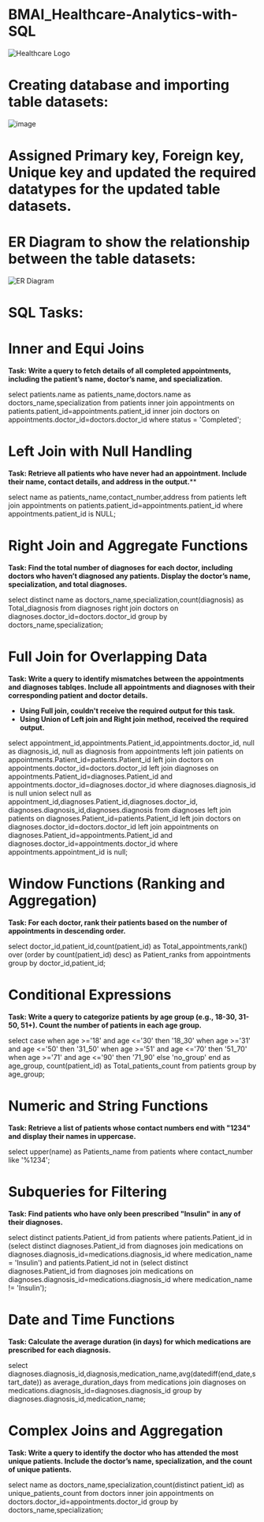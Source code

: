 # BMAI_Healthcare-Analytics-with-SQL
![Healthcare Logo](https://github.com/user-attachments/assets/e9923d67-2577-4aea-a639-ab4f49256f8c)

# Creating database and importing table datasets:

![image](https://github.com/user-attachments/assets/15b1171e-5057-46a5-a681-e8a82b47b98b)

# Assigned Primary key, Foreign key, Unique key and updated the required datatypes for the updated table datasets.

# ER Diagram to show the relationship between the table datasets:

![ER Diagram](https://github.com/user-attachments/assets/ada697fe-7e01-4a05-a400-1250a1f1b2a2)

# SQL Tasks:

# Inner and Equi Joins
**Task: Write a query to fetch details of all completed appointments, including the patient’s name, doctor’s name, and specialization.**

select patients.name as patients_name,doctors.name as doctors_name,specialization from patients
inner join appointments on patients.patient_id=appointments.patient_id
inner join doctors on appointments.doctor_id=doctors.doctor_id
where status = 'Completed';

# Left Join with Null Handling
**Task: Retrieve all patients who have never had an appointment. Include their name, contact details, and address in the output.****

select name as patients_name,contact_number,address from patients
left join appointments on patients.patient_id=appointments.patient_id
where appointments.patient_id is NULL;

# Right Join and Aggregate Functions
**Task: Find the total number of diagnoses for each doctor, including doctors who haven’t diagnosed any patients. Display the doctor’s name, specialization, and total diagnoses.**

select distinct name as doctors_name,specialization,count(diagnosis) as Total_diagnosis from diagnoses
right join doctors on diagnoses.doctor_id=doctors.doctor_id
group by doctors_name,specialization;

# Full Join for Overlapping Data
**Task: Write a query to identify mismatches between the appointments and diagnoses tablqes. Include all appointments and diagnoses with their corresponding patient and doctor details.**

* **Using Full join, couldn't receive the required output for this task.**
* **Using Union of Left join and Right join method, received the required output.**

select appointment_id,appointments.Patient_id,appointments.doctor_id, null as diagnosis_id, null as diagnosis from appointments
left join patients on appointments.Patient_id=patients.Patient_id
left join doctors on appointments.doctor_id=doctors.doctor_id
left join diagnoses on appointments.Patient_id=diagnoses.Patient_id and appointments.doctor_id=diagnoses.doctor_id
where diagnoses.diagnosis_id is null
union
select null as appointment_id,diagnoses.Patient_id,diagnoses.doctor_id, diagnoses.diagnosis_id,diagnoses.diagnosis from diagnoses
left join patients on diagnoses.Patient_id=patients.Patient_id
left join doctors on diagnoses.doctor_id=doctors.doctor_id
left join appointments on diagnoses.Patient_id=appointments.Patient_id and diagnoses.doctor_id=appointments.doctor_id
where appointments.appointment_id is null;

# Window Functions (Ranking and Aggregation)
**Task: For each doctor, rank their patients based on the number of appointments in descending order.**

select doctor_id,patient_id,count(patient_id) as Total_appointments,rank()
over (order by count(patient_id) desc) as Patient_ranks from appointments
group by doctor_id,patient_id;

# Conditional Expressions
**Task: Write a query to categorize patients by age group (e.g., 18-30, 31-50, 51+). Count the number of patients in each age group.**

select
	case
		when age >='18' and age <='30' then '18_30'
		when age >='31' and age <='50' then '31_50'
		when age >='51' and age <='70' then '51_70'
		when age >='71' and age <='90' then '71_90'
	else 'no_group'
	end as age_group, count(patient_id) as Total_patients_count
from patients group by age_group;

# Numeric and String Functions
**Task: Retrieve a list of patients whose contact numbers end with "1234" and display their names in uppercase.**

select upper(name) as Patients_name from patients where contact_number like '%1234';

# Subqueries for Filtering
**Task: Find patients who have only been prescribed "Insulin" in any of their diagnoses.**

select distinct patients.Patient_id from patients where patients.Patient_id in (select distinct diagnoses.Patient_id from diagnoses 
join medications on diagnoses.diagnosis_id=medications.diagnosis_id where medication_name = 'Insulin')
and patients.Patient_id not in 
(select distinct diagnoses.Patient_id from diagnoses join medications on diagnoses.diagnosis_id=medications.diagnosis_id
where medication_name != 'Insulin');

# Date and Time Functions
**Task: Calculate the average duration (in days) for which medications are prescribed for each diagnosis.**

select diagnoses.diagnosis_id,diagnosis,medication_name,avg(datediff(end_date,start_date)) as average_duration_days from medications
join diagnoses on medications.diagnosis_id=diagnoses.diagnosis_id
group by diagnoses.diagnosis_id,medication_name;

# Complex Joins and Aggregation
**Task: Write a query to identify the doctor who has attended the most unique patients. Include the doctor’s name, specialization, and the count of unique patients.**

select name as doctors_name,specialization,count(distinct patient_id) as unique_patients_count from doctors
inner join appointments on doctors.doctor_id=appointments.doctor_id
group by doctors_name,specialization;








